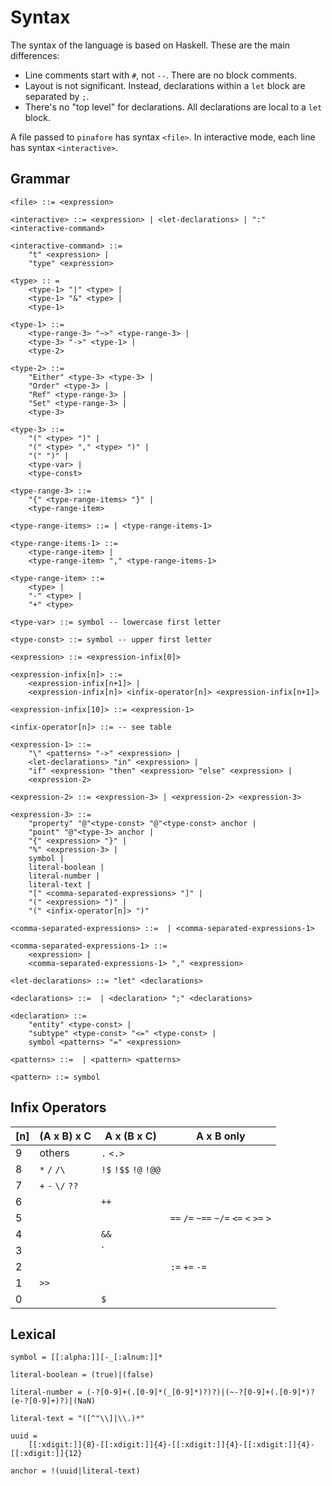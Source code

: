 # Syntax

The syntax of the language is based on Haskell.
These are the main differences:

* Line comments start with `#`, not `--`.
There are no block comments.
* Layout is not significant.
Instead, declarations within a `let` block are separated by `;`.
* There's no "top level" for declarations.
All declarations are local to a `let` block.

A file passed to `pinafore` has syntax `<file>`.
In interactive mode, each line has syntax `<interactive>`.

## Grammar

```no-highlight
<file> ::= <expression>

<interactive> ::= <expression> | <let-declarations> | ":" <interactive-command>

<interactive-command> ::=
    "t" <expression> |
    "type" <expression>

<type> :: =
    <type-1> "|" <type> |
    <type-1> "&" <type> |
    <type-1>

<type-1> ::=
    <type-range-3> "~>" <type-range-3> |
    <type-3> "->" <type-1> |
    <type-2>

<type-2> ::=
    "Either" <type-3> <type-3> |
    "Order" <type-3> |
    "Ref" <type-range-3> |
    "Set" <type-range-3> |
    <type-3>

<type-3> ::=
    "(" <type> ")" |
    "(" <type> "," <type> ")" |
    "(" ")" |
    <type-var> |
    <type-const>

<type-range-3> ::=
    "{" <type-range-items> "}" |
    <type-range-item>

<type-range-items> ::= | <type-range-items-1>

<type-range-items-1> ::=
    <type-range-item> |
    <type-range-item> "," <type-range-items-1>

<type-range-item> ::=
    <type> |
    "-" <type> |
    "+" <type>

<type-var> ::= symbol -- lowercase first letter

<type-const> ::= symbol -- upper first letter

<expression> ::= <expression-infix[0]>

<expression-infix[n]> ::=
    <expression-infix[n+1]> |
    <expression-infix[n]> <infix-operator[n]> <expression-infix[n+1]>

<expression-infix[10]> ::= <expression-1>

<infix-operator[n]> ::= -- see table

<expression-1> ::=
    "\" <patterns> "->" <expression> |
    <let-declarations> "in" <expression> |
    "if" <expression> "then" <expression> "else" <expression> |
    <expression-2>

<expression-2> ::= <expression-3> | <expression-2> <expression-3>

<expression-3> ::=
    "property" "@"<type-const> "@"<type-const> anchor |
    "point" "@"<type-3> anchor |
    "{" <expression> "}" |
    "%" <expression-3> |
    symbol |
    literal-boolean |
    literal-number |
    literal-text |
    "[" <comma-separated-expressions> "]" |
    "(" <expression> ")" |
    "(" <infix-operator[n]> ")"

<comma-separated-expressions> ::=  | <comma-separated-expressions-1>

<comma-separated-expressions-1> ::=
    <expression> |
    <comma-separated-expressions-1> "," <expression>

<let-declarations> ::= "let" <declarations>

<declarations> ::=  | <declaration> ";" <declarations>

<declaration> ::=
    "entity" <type-const> |
    "subtype" <type-const> "<=" <type-const> |
    symbol <patterns> "=" <expression>

<patterns> ::=  | <pattern> <patterns>

<pattern> ::= symbol
```

## Infix Operators

| [n] | (A x B) x C | A x (B x C) | A x B only |
| --- | --- | --- | --- |
9 | others | `.` `<.>` |
8 | `*` `/` `/\` | `!$` `!$$` `!@` `!@@` |
7 | `+` `-` `\/` `??` | |
6 | | `++` |
5 | | | `==` `/=` `~==` `~/=` `<=` `<` `>=` `>`
4 | | `&&` |
3 | | `||` |
2 | | | `:=` `+=` `-=`
1 | `>>` | |
0 | | `$` |

## Lexical

```no-highlight
symbol = [[:alpha:]][-_[:alnum:]]*

literal-boolean = (true)|(false)

literal-number = (-?[0-9]+(.[0-9]*(_[0-9]*)?)?)|(~-?[0-9]+(.[0-9]*)?(e-?[0-9]+)?)|(NaN)

literal-text = "([^"\\]|\\.)*"

uuid =
    [[:xdigit:]]{8}-[[:xdigit:]]{4}-[[:xdigit:]]{4}-[[:xdigit:]]{4}-[[:xdigit:]]{12}

anchor = !(uuid|literal-text)
```
